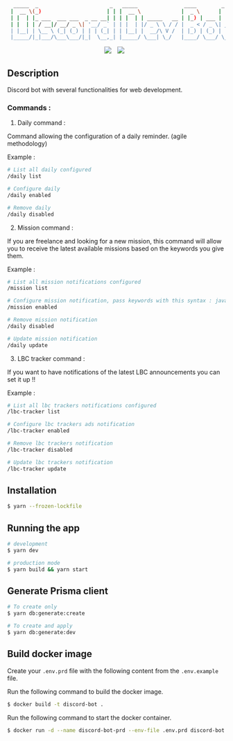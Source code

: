 ```bash

  _____  _                       _   _____               ____        _
 |  __ \(_)                     | | |  __ \             |  _ \      | |
 | |  | |_ ___  ___ ___  _ __ __| | | |  | | _____   __ | |_) | ___ | |_
 | |  | | / __|/ __/ _ \| '__/ _` | | |  | |/ _ \ \ / / |  _ < / _ \| __|
 | |__| | \__ \ (_| (_) | | | (_| | | |__| |  __/\ V /  | |_) | (_) | |_
 |_____/|_|___/\___\___/|_|  \__,_| |_____/ \___| \_/   |____/ \___/ \__|


```

<div align="center">
	<img src="https://img.shields.io/badge/DiscordJS-7289da?style=for-the-badge&logo=Discord&logoColor=white" style="margin-right: 10px"></img>
	<img src="https://img.shields.io/badge/prisma-2D3748?style=for-the-badge&logo=prisma&logoColor=white" style="margin-right: 10px"></img>
</div>

## Description

Discord bot with several functionalities for web development.

### Commands :

1. Daily command :

Command allowing the configuration of a daily reminder. (agile methodology)

Example :

```bash
# List all daily configured
/daily list

# Configure daily
/daily enabled

# Remove daily
/daily disabled
```

2. Mission command :

If you are freelance and looking for a new mission, this command will allow you to receive the latest available missions based on the keywords you give them.

Example :

```bash
# List all mission notifications configured
/mission list

# Configure mission notification, pass keywords with this syntax : java,python,typescript
/mission enabled

# Remove mission notification
/daily disabled

# Update mission notification
/daily update
```

3. LBC tracker command :

If you want to have notifications of the latest LBC announcements you can set it up !!

Example :

```bash
# List all lbc trackers notifications configured
/lbc-tracker list

# Configure lbc trackers ads notification
/lbc-tracker enabled

# Remove lbc trackers notification
/lbc-tracker disabled

# Update lbc trackers notification
/lbc-tracker update
```

## Installation

```bash
$ yarn --frozen-lockfile
```

## Running the app

```bash
# development
$ yarn dev

# production mode
$ yarn build && yarn start
```

## Generate Prisma client

```bash
# To create only
$ yarn db:generate:create

# To create and apply
$ yarn db:generate:dev
```

## Build docker image

Create your `.env.prd` file with the following content from the `.env.example` file.

Run the following command to build the docker image.

```bash
$ docker build -t discord-bot .
```

Run the following command to start the docker container.

```bash
$ docker run -d --name discord-bot-prd --env-file .env.prd discord-bot
```

